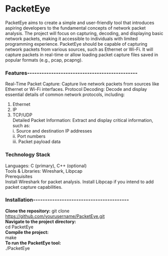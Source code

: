 # PacketEye
PacketEye aims to create a simple and user-friendly tool that introduces aspiring developers to the fundamental concepts of network packet analysis. The project will focus on capturing, decoding, and displaying basic network packets, making it accessible to individuals with limited programming experience. PacketEye should be capable of capturing network packets from various sources, such as
Ethernet or Wi-Fi. It will capture packets in real-time or allow loading packet capture files saved in popular formats (e.g., pcap, pcapng).

### Features----------------------------------------------<br>
Real-Time Packet Capture: Capture live network packets from sources like Ethernet or Wi-Fi interfaces.
Protocol Decoding: Decode and display essential details of common network protocols, including:<br>
1. Ethernet<br>
1. IP<br>
3. TCP/UDP <br>
Detailed Packet Information: Extract and display critical information, such as:<br>
i. Source and destination IP addresses<br>
ii. Port numbers<br>
iii. Packet payload data<br>
### Technology Stack<br>
Languages: C (primary), C++ (optional)<br>
Tools & Libraries: Wireshark, Libpcap<br>
Prerequisites<br>
Install Wireshark for packet analysis. Install Libpcap if you intend to add packet capture capabilities.<br>
### Installation----------------------------------------<br>
 **Clone the repository:**
git clone https://github.com/yourusername/PacketEye.git <br>
**Navigate to the project directory:<br>**
cd PacketEye<br>
**Compile the project:<br>**
make<br>
**To run the PacketEye tool:<br>**
./PacketEye
